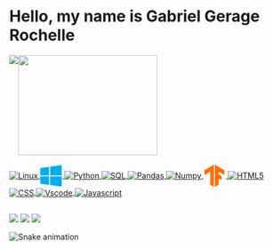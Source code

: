 # Hello, my name is Gabriel Gerage Rochelle

<div>
<img align="center" width="250" height="180" src="https://raw.githubusercontent.com/gabrielkiwi/gabrielkiwi/main/giphy.gif">
 
<a href="https://github.com/gabrielkiwi">
  
<img align="left" height="180em" src="https://github-readme-stats.vercel.app/api?username=gabrielkiwi&show_icons=true&theme=chartreuse-dark&include_all_commits=true&count_private=true"/>
</div>

<div style="display: inline_block"><br>
    <img align ="center" alt = "Linux" height"40" width="40"src="https://cdn.jsdelivr.net/gh/devicons/devicon/icons/linux/linux-original.svg" />
    <img align ="center" alt = "Windows" height"40" width="40" src="https://github.com/devicons/devicon/blob/master/icons/windows8/windows8-original.svg" />
    <img align ="center" alt = "Python" height"50" width="40" src="https://cdn.jsdelivr.net/gh/devicons/devicon/icons/python/python-original.svg" />
    <img align ="center" alt = "SQL" height"40" width="40" src="https://cdn.jsdelivr.net/gh/devicons/devicon/icons/mysql/mysql-original.svg" />
    <img align ="center" alt = "Pandas" height"40" width="40" src="https://cdn.jsdelivr.net/gh/devicons/devicon/icons/pandas/pandas-original-wordmark.svg" />
    <img align ="center" alt = "Numpy" height"40" width="40"src="https://cdn.jsdelivr.net/gh/devicons/devicon/icons/numpy/numpy-original.svg" />
    <img  align ="center" alt = "TensorFlow" height"40" width="40" src="https://github.com/devicons/devicon/blob/master/icons/tensorflow/tensorflow-original.svg" />
    <img align ="center" alt = "HTML5" height"40" width="40" src="https://cdn.jsdelivr.net/gh/devicons/devicon/icons/html5/html5-original.svg" />
    <img align ="center" alt = "CSS" height"40" width="40" src="https://cdn.jsdelivr.net/gh/devicons/devicon/icons/css3/css3-original.svg" />
    <img align ="center" alt = "Vscode" height"40" width="40" src="https://cdn.jsdelivr.net/gh/devicons/devicon/icons/vscode/vscode-original.svg" />
    <img align ="center" alt = "Javascript" height"40" width="40" src="https://cdn.jsdelivr.net/gh/devicons/devicon/icons/javascript/javascript-original.svg" />

    


    
</div>
  
  ##
 
<div> 
  <a href="https://www.linkedin.com/in/gabriel-rochelle/" target="_blank" rel="noopener noreferer"><img src="https://img.shields.io/badge/-LinkedIn-%230077B5?style=for-the-badge&logo=linkedin&logoColor=white" target="_blank"></a>
  <a href = "mailto:gabriel.rochelle@gmail.com"><img src="https://img.shields.io/badge/-Gmail-%23333?style=for-the-badge&logo=gmail&logoColor=white" target="_blank"></a>
  <a href="https://www.instagram.com/gabriel_g_rochelle" target="_blank" rel="noopener noreferer"><img src="https://img.shields.io/badge/-Instagram-%23E4405F?style=for-the-badge&logo=instagram&logoColor=white" target="_blank"></a> 
 
  ![Snake animation](https://github.com/gabrielkiwi/gabrielkiwi/blob/output/github-contribution-grid-snake.svg)
 
</div>
